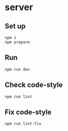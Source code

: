 # server

## Set up

```
npm i
npm prepare
```

## Run

```
npm run dev
```

## Check code-style

```
npm run lint
```

## Fix code-style

```
npm run lint:fix
```
